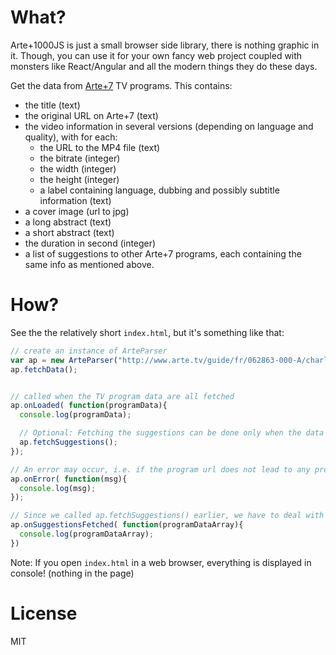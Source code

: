 # What?
Arte+1000JS is just a small browser side library, there is nothing graphic in it. Though, you can use it for your own fancy web project coupled with monsters like React/Angular and all the modern things they do these days.

Get the data from [Arte+7](http://www.arte.tv/guide/fr/plus7) TV programs. This contains:
- the title (text)
- the original URL on Arte+7 (text)
- the video information in several versions (depending on language and quality), with for each:
  - the URL to the MP4 file (text)
  - the bitrate (integer)
  - the width (integer)
  - the height (integer)
  - a label containing language, dubbing and possibly subtitle information (text)
- a cover image (url to jpg)
- a long abstract (text)
- a short abstract (text)
- the duration in second (integer)
- a list of suggestions to other Arte+7 programs, each containing the same info as mentioned above.


# How?
See the the relatively short `index.html`, but it's something like that:

```js
// create an instance of ArteParser
var ap = new ArteParser("http://www.arte.tv/guide/fr/062863-000-A/charlie-louise");
ap.fetchData();


// called when the TV program data are all fetched
ap.onLoaded( function(programData){
  console.log(programData);

  // Optional: Fetching the suggestions can be done only when the data for _this_ program are fetched
  ap.fetchSuggestions();
});

// An error may occur, i.e. if the program url does not lead to any program
ap.onError( function(msg){
  console.log(msg);
});

// Since we called ap.fetchSuggestions() earlier, we have to deal with the result, here an array
ap.onSuggestionsFetched( function(programDataArray){
  console.log(programDataArray);
})
```

Note: If you open `index.html` in a web browser, everything is displayed in console! (nothing in the page)

# License
MIT
